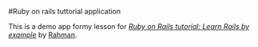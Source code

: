 #Ruby on rails tuttorial application

This is a demo app formy lesson for [*Ruby on Rails tutorial: Learn Rails by example*](http://imlocal.in) by [Rahman](http://naijaura.com).